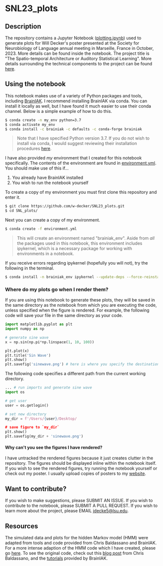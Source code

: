 # SNL23_plots

## Description
The repository contains a Jupyter Notebook ([plotting.ipynb](/plotting.ipynb)) used to generate plots for Will Decker's poster presented at the Society for Neurobiology of Language annual meeting in Marseille, France in October, 2023. More details can be found inside the notebook. The project title is "The Spatio-temporal Architecture or Auditory Statistical Learning". More details surrounding the technical components to the project can be found [here](https://github.com/w-decker/Honors-Thesis).

## Using the notebook
This notebook makes use of a variety of Python packages and tools, including [BrainIAK](https://brainiak.org/). I recommend installing BrainIAK via conda. You can install it locally as well, but I have found it much easier to use their conda channel. Below is a simple example of how to do this. 
```bash
$ conda create -n my_env python=3.7
$ conda activate my_env
$ conda install -c brainiak -c defaults -c conda-forge brainiak
```
> Note that I have specified Python version 3.7. If you do not wish to install via conda, I would suggest reviewing their installation procedures [here](https://brainiak.org/docs/installation.html).

I have also provided _my_ environment that I created for this notebook specifically. The contents of the environment are found in [environment.yml](/environment.yml). You should make use of this if...
1. You already have BrainIAK installed
2. You wish to run the notebook yourself

To create a copy of my environment you must first clone this repository and enter it.
```bash
$ git clone https://github.com/w-decker/SNL23_plots.git
$ cd SNL_plots/
```
Next you can create a copy of my environment.
```bash
$ conda create -f environment.yml
```
> This will create an environment named "brainiak_env". Aside from _all_ the packages used in this notebook, this environment includes ipykernel, which is a necessary package for working with environments in a notebook.

If you receive errors regarding ipykernel (hopefully you will not), try the following in the terminal.
```bash
$ conda install -n brainiak_env ipykernel --update-deps --force-reinstall
```

### Where do my plots go when I render them?
If you are using this notebook to generate these plots, they will be saved in the same directory as the notebook from which you are executing the code, unless specified when the figure is rendered. For example, the following code will save your file in the same directory as your code.

```python
import matplotlib.pyplot as plt
import numpy as np

# generate sine wave
x = np.sin(np.pi*np.linspace(1, 10, 100))

plt.plot(x)
plt.title('Sin Wave')
plt.show()
plt.savefig('sinewave.png') # here is where you specify the destination of the rendered plot
```

The following code specifies a different path from the current working directory. 

```python
... # run imports and generate sine wave
import os

# get user
user = os.getlogin()

# set new directory
my_dir = f'/Users/{user}/Desktop/

# save figure to `my_dir`
plt.show()
plt.savefig(my_dir + 'sinewave.png')

```
#### Why can't you see the figures I have rendered?
I have untracked the rendered figures because it just creates clutter in the repository. The figures should be displayed inline within the notebook itself. If you wish to see the rendered figures, try running the notebook yourself or check out my poster. I usually upload copies of posters to my [website](https://w-decker.github.io/Presentations/).

## Want to contribute?
If you wish to make suggestions, please SUBMIT AN ISSUE. If you wish to contribute to the notebook, please SUBMIT A PULL REQUEST. If you wish to learn more about the project, please EMAIL [jdecke5@lsu.edu](mailto:jdecke5@lsu.edu).

## Resources
The simulated data and plots for the hidden Markov model (HMM) were adapted from tools and code provided from Chris Baldassano and BrainIAK. For a more intense adaption of the HMM code which I have created, please go [here](https://github.com/w-decker/hmm-fmri). To see the original code, check out this [blog post](http://www.chrisbaldassano.com/blog/2020/05/19/splitmerge/) from Chris Baldassano, and the [tutorials](https://brainiak.org/tutorials/12-hmm/) provided by BrainIAK.
